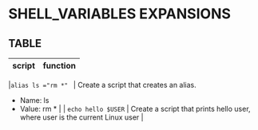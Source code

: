 # __SHELL_VARIABLES EXPANSIONS__
## TABLE
 | script | function |
 | -------- | -------- |

 |`alias ls ="rm *" ` | Create a script that creates an alias. 
  * Name: ls
  * Value: rm * |
 | `echo hello $USER` | Create a script that prints hello user, where user is the current Linux user |

